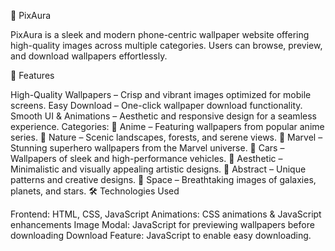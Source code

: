 📱 PixAura

PixAura is a sleek and modern phone-centric wallpaper website offering high-quality images across multiple categories. Users can browse, preview, and download wallpapers effortlessly.

🚀 Features

High-Quality Wallpapers – Crisp and vibrant images optimized for mobile screens.
Easy Download – One-click wallpaper download functionality.
Smooth UI & Animations – Aesthetic and responsive design for a seamless experience.
Categories:
🎌 Anime – Featuring wallpapers from popular anime series.
🌿 Nature – Scenic landscapes, forests, and serene views.
🦸 Marvel – Stunning superhero wallpapers from the Marvel universe.
🚗 Cars – Wallpapers of sleek and high-performance vehicles.
🎨 Aesthetic – Minimalistic and visually appealing artistic designs.
🔷 Abstract – Unique patterns and creative designs.
🌌 Space – Breathtaking images of galaxies, planets, and stars.
🛠️ Technologies Used

Frontend: HTML, CSS, JavaScript
Animations: CSS animations & JavaScript enhancements
Image Modal: JavaScript for previewing wallpapers before downloading
Download Feature: JavaScript to enable easy downloading.
